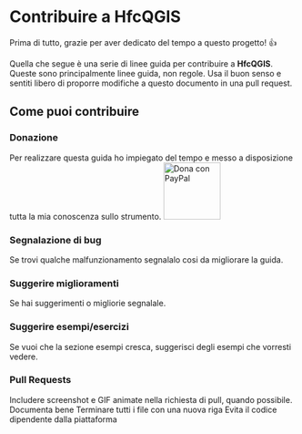 # Contribuire a HfcQGIS 

Prima di tutto, grazie per aver dedicato del tempo a questo progetto! 👍

Quella che segue è una serie di linee guida per contribuire a **HfcQGIS**. Queste sono principalmente linee guida, non regole. Usa il buon senso e sentiti libero di proporre modifiche a questo documento in una pull request.

## Come puoi contribuire

### Donazione 
Per realizzare questa guida ho impiegato del tempo e messo a disposizione tutta la mia conoscenza sullo strumento. <a href="https://www.paypal.me/pigrecoinfinito" target="_blank"><img width="100" src="https://raw.githubusercontent.com/gbvitrano/HfcQGIS/master/img/PayPal.png" Title="Dona con PayPal" alt="Dona con PayPal" /></a>



### Segnalazione di bug
Se trovi qualche malfunzionamento segnalalo cosi da migliorare la guida.

### Suggerire miglioramenti
Se hai suggerimenti o migliorie segnalale.

### Suggerire esempi/esercizi
Se vuoi che la sezione esempi cresca, suggerisci degli esempi che vorresti vedere.

### Pull Requests
Includere screenshot e GIF animate nella richiesta di pull, quando possibile.
Documenta bene
Terminare tutti i file con una nuova riga
Evita il codice dipendente dalla piattaforma

